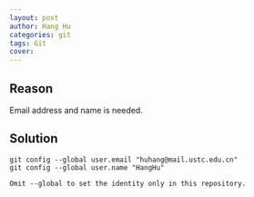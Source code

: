 ```yaml
---
layout: post
author: Hang Hu
categories: git
tags: Git 
cover: 
---
```


## Reason

Email address and name is needed.
## Solution

```
git config --global user.email "huhang@mail.ustc.edu.cn"
git config --global user.name "HangHu"
```

```
Omit --global to set the identity only in this repository.
```
